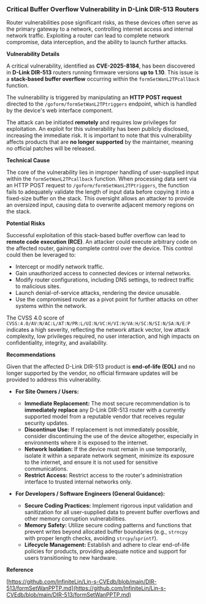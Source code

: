 ### Critical Buffer Overflow Vulnerability in D-Link DIR-513 Routers

Router vulnerabilities pose significant risks, as these devices often serve as the primary gateway to a network, controlling internet access and internal network traffic. Exploiting a router can lead to complete network compromise, data interception, and the ability to launch further attacks.

**Vulnerability Details**

A critical vulnerability, identified as **CVE-2025-8184**, has been discovered in **D-Link DIR-513** routers running firmware versions **up to 1.10**. This issue is a **stack-based buffer overflow** occurring within the `formSetWanL2TPcallback` function.

The vulnerability is triggered by manipulating an **HTTP POST request** directed to the `/goform/formSetWanL2TPtriggers` endpoint, which is handled by the device's web interface component.

The attack can be initiated **remotely** and requires low privileges for exploitation. An exploit for this vulnerability has been publicly disclosed, increasing the immediate risk. It is important to note that this vulnerability affects products that are **no longer supported** by the maintainer, meaning no official patches will be released.

**Technical Cause**

The core of the vulnerability lies in improper handling of user-supplied input within the `formSetWanL2TPcallback` function. When processing data sent via an HTTP POST request to `/goform/formSetWanL2TPtriggers`, the function fails to adequately validate the length of input data before copying it into a fixed-size buffer on the stack. This oversight allows an attacker to provide an oversized input, causing data to overwrite adjacent memory regions on the stack.

**Potential Risks**

Successful exploitation of this stack-based buffer overflow can lead to **remote code execution (RCE)**. An attacker could execute arbitrary code on the affected router, gaining complete control over the device. This control could then be leveraged to:

*   Intercept or modify network traffic.
*   Gain unauthorized access to connected devices or internal networks.
*   Modify router configurations, including DNS settings, to redirect traffic to malicious sites.
*   Launch denial-of-service attacks, rendering the device unusable.
*   Use the compromised router as a pivot point for further attacks on other systems within the network.

The CVSS 4.0 score of `CVSS:4.0/AV:N/AC:L/AT:N/PR:L/UI:N/VC:H/VI:H/VA:H/SC:N/SI:N/SA:N/E:P` indicates a high severity, reflecting the network attack vector, low attack complexity, low privileges required, no user interaction, and high impacts on confidentiality, integrity, and availability.

**Recommendations**

Given that the affected D-Link DIR-513 product is **end-of-life (EOL)** and no longer supported by the vendor, no official firmware updates will be provided to address this vulnerability.

*   **For Site Owners / Users:**
    *   **Immediate Replacement:** The most secure recommendation is to **immediately replace** any D-Link DIR-513 router with a currently supported model from a reputable vendor that receives regular security updates.
    *   **Discontinue Use:** If replacement is not immediately possible, consider discontinuing the use of the device altogether, especially in environments where it is exposed to the internet.
    *   **Network Isolation:** If the device must remain in use temporarily, isolate it within a separate network segment, minimize its exposure to the internet, and ensure it is not used for sensitive communications.
    *   **Restrict Access:** Restrict access to the router's administration interface to trusted internal networks only.

*   **For Developers / Software Engineers (General Guidance):**
    *   **Secure Coding Practices:** Implement rigorous input validation and sanitization for all user-supplied data to prevent buffer overflows and other memory corruption vulnerabilities.
    *   **Memory Safety:** Utilize secure coding patterns and functions that prevent writes beyond allocated buffer boundaries (e.g., `strncpy` with proper length checks, avoiding `strcpy`/`sprintf`).
    *   **Lifecycle Management:** Establish and adhere to clear end-of-life policies for products, providing adequate notice and support for users transitioning to new hardware.

**Reference**

[https://github.com/InfiniteLin/Lin-s-CVEdb/blob/main/DIR-513/formSetWanPPTP.md](https://github.com/InfiniteLin/Lin-s-CVEdb/blob/main/DIR-513/formSetWanPPTP.md)